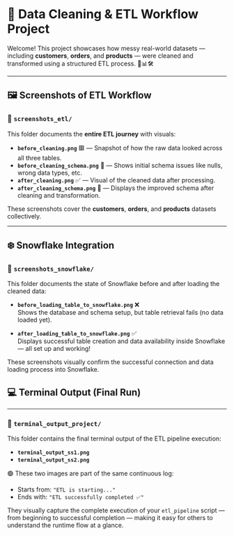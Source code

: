 # 🧹 Data Cleaning & ETL Workflow Project

Welcome! This project showcases how messy real-world datasets — including **customers**, **orders**, and **products** — were cleaned and transformed using a structured ETL process. 🧼📊🛠️

---

## 🖼️ Screenshots of ETL Workflow

### 📁 `screenshots_etl/`
This folder documents the **entire ETL journey** with visuals:

- **`before_cleaning.png`** 🟥 — Snapshot of how the raw data looked across all three tables.
- **`before_cleaning_schema.png`** 🧩 — Shows initial schema issues like nulls, wrong data types, etc.
- **`after_cleaning.png`** ✅ — Visual of the cleaned data after processing.
- **`after_cleaning_schema.png`** 📐 — Displays the improved schema after cleaning and transformation.

These screenshots cover the **customers**, **orders**, and **products** datasets collectively.

---

## ❄️ Snowflake Integration

### 📁 `screenshots_snowflake/`

This folder documents the state of Snowflake before and after loading the cleaned data:

- **`before_loading_table_to_snowflake.png`** ❌  
  Shows the database and schema setup, but table retrieval fails (no data loaded yet).

- **`after_loading_table_to_snowflake.png`** ✅  
  Displays successful table creation and data availability inside Snowflake — all set up and working!

These screenshots visually confirm the successful connection and data loading process into Snowflake.

## 💻 Terminal Output (Final Run)

---
### 📁 `terminal_output_project/`

This folder contains the final terminal output of the ETL pipeline execution:

- **`terminal_output_ss1.png`**
- **`terminal_output_ss2.png`**

🟢 These two images are part of the same continuous log:

- Starts from: `"ETL is starting..."`
- Ends with: `"ETL successfully completed ✅"`

They visually capture the complete execution of your `etl_pipeline` script — from beginning to successful completion — making it easy for others to understand the runtime flow at a glance.
